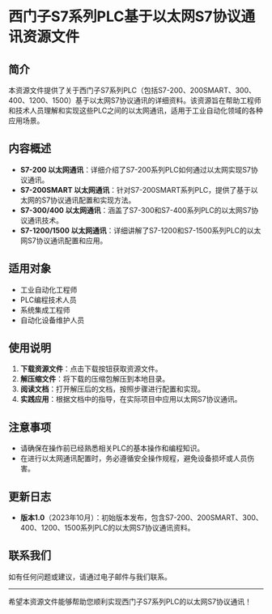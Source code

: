 # 西门子S7系列PLC基于以太网S7协议通讯资源文件

## 简介

本资源文件提供了关于西门子S7系列PLC（包括S7-200、200SMART、300、400、1200、1500）基于以太网S7协议通讯的详细资料。该资源旨在帮助工程师和技术人员理解和实现这些PLC之间的以太网通讯，适用于工业自动化领域的各种应用场景。

## 内容概述

- **S7-200 以太网通讯**：详细介绍了S7-200系列PLC如何通过以太网实现S7协议通讯。
- **S7-200SMART 以太网通讯**：针对S7-200SMART系列PLC，提供了基于以太网的S7协议通讯配置和实现方法。
- **S7-300/400 以太网通讯**：涵盖了S7-300和S7-400系列PLC的以太网S7协议通讯技术。
- **S7-1200/1500 以太网通讯**：详细讲解了S7-1200和S7-1500系列PLC的以太网S7协议通讯配置和应用。

## 适用对象

- 工业自动化工程师
- PLC编程技术人员
- 系统集成工程师
- 自动化设备维护人员

## 使用说明

1. **下载资源文件**：点击下载按钮获取资源文件。
2. **解压缩文件**：将下载的压缩包解压到本地目录。
3. **阅读文档**：打开解压后的文档，按照步骤进行配置和实现。
4. **实践应用**：根据文档中的指导，在实际项目中应用以太网S7协议通讯。

## 注意事项

- 请确保在操作前已经熟悉相关PLC的基本操作和编程知识。
- 在进行以太网通讯配置时，务必遵循安全操作规程，避免设备损坏或人员伤害。

## 更新日志

- **版本1.0**（2023年10月）：初始版本发布，包含S7-200、200SMART、300、400、1200、1500系列PLC的以太网S7协议通讯资料。

## 联系我们

如有任何问题或建议，请通过电子邮件与我们联系。

---

希望本资源文件能够帮助您顺利实现西门子S7系列PLC的以太网S7协议通讯！